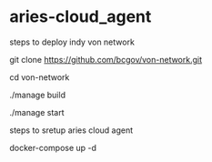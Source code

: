 # aries-cloud_agent

steps to deploy indy von network 

git clone https://github.com/bcgov/von-network.git

cd von-network 

./manage build 

./manage start 

steps to sretup aries cloud agent 

docker-compose up -d 
